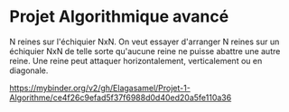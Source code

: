 # Projet Algorithmique avancé 
N reines sur l'échiquier NxN.  On veut essayer d'arranger N reines sur un échiquier NxN de telle sorte qu'aucune reine ne puisse abattre une autre reine.  Une reine peut attaquer horizontalement, verticalement ou en diagonale.

https://mybinder.org/v2/gh/Elagasamel/Projet-1-Algorithme/ce4f26c9efad5f37f6988d0d40ed20a5fe110a36
